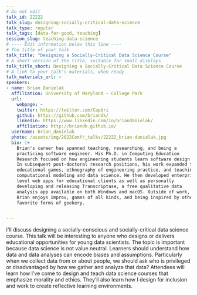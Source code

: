 ```yaml
---
# Do not edit
talk_id: 22222
talk_slug: designing-socially-critical-data-science
talk_type: regular
talk_tags: [data-for-good, teaching]
session_slug: teaching-data-science
# ---- Edit information below this line ----
# The title of your talk
talk_title: "Designing a Socially-Critical Data Science Course"
# A short version of the title, suitable for small displays
talk_title_short: Designing a Socially-Critical Data Science Course
# A link to your talk's materials, when ready
talk_materials_url: ~
speakers:
- name: Brian Danielak
  affiliation: University of Maryland – College Park
  url:
    webpage: ~
    twitter: https://twitter.com/Capbri
    github: https://github.com/briandk/
    linkedin: https://www.linkedin.com/in/briandanielak/
    affiliation: http://briandk.github.io/
  username: brian_danielak
  photo: /assets/img/2022Conf/_talks/22222_brian-danielak.jpg
  bio: |+
    Brian's career has spanned teaching, researching, and being a
    practicing software engineer. His Ph.D. in Computing Education
    Research focused on how engineering students learn software design.
    In subsequent post-doctoral research positions, his work expanded to
    educational games, ethnography of engineering practice, and teaching
    computational modeling and data science. He then developed enterprise
    level web apps for educational clients as well as personally
    developing and releasing Transcriptase, a free qualitative data
    analysis app available on both Windows and macOS. Outside of work,
    Brian enjoys improv, games of all kinds, and being inspired by others’
    favorite forms of geekery.


---
```


<!-- ABSTRACT ----
Please write abstract below. You may use simple markdown (links, code style, bold, italics)
-->

I'll discuss designing a socially-conscious and socially-critical data science
course. This talk will be interesting to anyone who designs or delivers
educational opportunities for young data scientists. The topic is important
because data science is not value neutral. Learners should understand how
data and data analyses can encode biases and assumptions. Particularly when
we collect data from or about people, we should ask who is privileged or
disadvantaged by how we gather and analyze that data? Attendees will learn
how I’ve come to design and teach data science courses that emphasize morality
and ethics. They’ll also learn how I design for inclusion and work to create
reflective learning environments.
